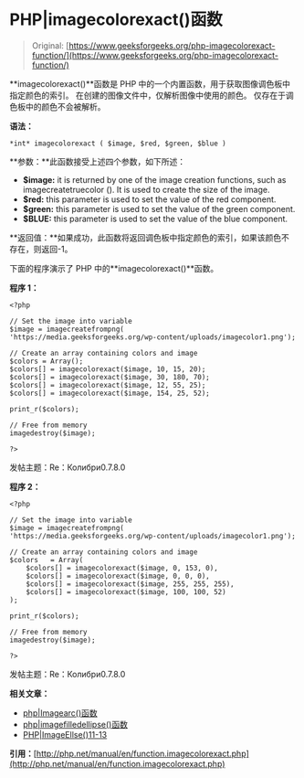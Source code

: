 # PHP|imagecolorexact()函数

> Original: [https://www.geeksforgeeks.org/php-imagecolorexact-function/](https://www.geeksforgeeks.org/php-imagecolorexact-function/)

**imagecolorexact()**函数是 PHP 中的一个内置函数，用于获取图像调色板中指定颜色的索引。 在创建的图像文件中，仅解析图像中使用的颜色。 仅存在于调色板中的颜色不会被解析。

**语法：**

```
*int* imagecolorexact ( $image, $red, $green, $blue )
```

**参数：**此函数接受上述四个参数，如下所述：

*   **$image:** it is returned by one of the image creation functions, such as imagecreatetruecolor (). It is used to create the size of the image.
*   **$red:** this parameter is used to set the value of the red component.
*   **$green:** this parameter is used to set the value of the green component.
*   **$BLUE:** this parameter is used to set the value of the blue component.

**返回值：**如果成功，此函数将返回调色板中指定颜色的索引，如果该颜色不存在，则返回-1。

下面的程序演示了 PHP 中的**imagecolorexact()**函数。

**程序 1：**

```
<?php

// Set the image into variable
$image = imagecreatefrompng(
'https://media.geeksforgeeks.org/wp-content/uploads/imagecolor1.png');

// Create an array containing colors and image
$colors = Array();
$colors[] = imagecolorexact($image, 10, 15, 20);
$colors[] = imagecolorexact($image, 30, 180, 70);
$colors[] = imagecolorexact($image, 12, 55, 25);
$colors[] = imagecolorexact($image, 154, 25, 52);

print_r($colors);

// Free from memory
imagedestroy($image);

?>
```

发帖主题：Re：Колибри0.7.8.0

**程序 2：**

```
<?php

// Set the image into variable
$image = imagecreatefrompng(
'https://media.geeksforgeeks.org/wp-content/uploads/imagecolor1.png');

// Create an array containing colors and image
$colors   = Array(
    $colors[] = imagecolorexact($image, 0, 153, 0),
    $colors[] = imagecolorexact($image, 0, 0, 0),
    $colors[] = imagecolorexact($image, 255, 255, 255),
    $colors[] = imagecolorexact($image, 100, 100, 52)
);

print_r($colors);

// Free from memory
imagedestroy($image);

?>
```

发帖主题：Re：Колибри0.7.8.0

**相关文章：**

*   [php|Imagearc()函数](https://www.geeksforgeeks.org/php-imagearc-function/)
*   [php|imagefilledellipse()函数](https://www.geeksforgeeks.org/php-imagefilledellipse-function/)
*   [PHP|ImageEllse()11-13](https://www.geeksforgeeks.org/php-imageellipse-function/)

**引用：**[http://php.net/manual/en/function.imagecolorexact.php](http://php.net/manual/en/function.imagecolorexact.php)